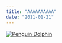 ```yaml
---
title: "AAAAAAAAAA"
date: "2011-01-21"
---
```


[![](http://nickfoden.files.wordpress.com/2011/01/penguin-dolphin.jpg "Penguin Dolphin")](http://nickfoden.files.wordpress.com/2011/01/penguin-dolphin.jpg)
